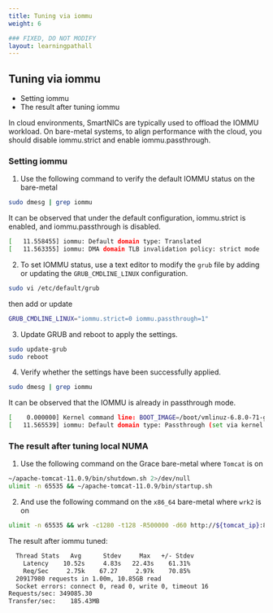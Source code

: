 ```yaml
---
title: Tuning via iommu
weight: 6

### FIXED, DO NOT MODIFY
layout: learningpathall
---
```


## Tuning via iommu
- Setting iommu
- The result after tuning iommu

In cloud environments, SmartNICs are typically used to offload the IOMMU workload. On bare-metal systems, to align performance with the cloud, you should disable iommu.strict and enable iommu.passthrough.

### Setting iommu

1. Use the following command to verify the default IOMMU status on the bare-metal
```bash
sudo dmesg | grep iommu
```
It can be observed that under the default configuration, iommu.strict is enabled, and iommu.passthrough is disabled.
```bash
[   11.558455] iommu: Default domain type: Translated
[   11.563355] iommu: DMA domain TLB invalidation policy: strict mode
```

2. To set IOMMU status, use a text editor to modify the `grub` file by adding or updating the `GRUB_CMDLINE_LINUX` configuration.

```bash
sudo vi /etc/default/grub
```
then add or update
```bash
GRUB_CMDLINE_LINUX="iommu.strict=0 iommu.passthrough=1"
```

3. Update GRUB and reboot to apply the settings.
```bash
sudo update-grub
sudo reboot
```

4. Verify whether the settings have been successfully applied.
```bash
sudo dmesg | grep iommu
```

It can be observed that the IOMMU is already in passthrough mode.
```bash
[    0.000000] Kernel command line: BOOT_IMAGE=/boot/vmlinuz-6.8.0-71-generic root=UUID=a9adbbfa-892b-473d-906f-8bc0250bf544 ro iommu.strict=0 iommu.passthrough=1
[   11.565539] iommu: Default domain type: Passthrough (set via kernel command line)
```

### The result after tuning local NUMA

1. Use the following command on the Grace bare-metal where `Tomcat` is on
```bash
~/apache-tomcat-11.0.9/bin/shutdown.sh 2>/dev/null
ulimit -n 65535 && ~/apache-tomcat-11.0.9/bin/startup.sh
```

2. And use the following command on the `x86_64` bare-metal where `wrk2` is on
```bash
ulimit -n 65535 && wrk -c1280 -t128 -R500000 -d60 http://${tomcat_ip}:8080/examples/servlets/servlet/HelloWorldExample
```

The result after iommu tuned:
```bash
  Thread Stats   Avg      Stdev     Max   +/- Stdev
    Latency    10.52s     4.83s   22.43s    61.31%
    Req/Sec     2.75k    67.27     2.97k    70.85%
  20917980 requests in 1.00m, 10.85GB read
  Socket errors: connect 0, read 0, write 0, timeout 16
Requests/sec: 349085.30
Transfer/sec:    185.43MB
```
